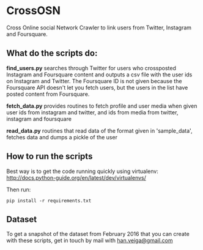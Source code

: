 # CrossOSN
Cross Online social Network Crawler to link users from Twitter, Instagram and Foursquare.

## What do the scripts do:

__find_users.py__ searches through Twitter for users who crossposted Instagram and Foursquare content and outputs a csv file with the user ids on Instagram and Twitter. The Foursquare ID is not given because the Foursquare API doesn't let you fetch users, but the users in the list have posted content from Foursquare.

__fetch_data.py__ provides routines to fetch profile and user media when given user ids from instagram and twitter, and ids from media from twitter, instagram and foursquare

__read_data.py__ routines that read data of the format given in 'sample_data', fetches data and dumps a pickle of the user

## How to run the scripts
Best way is to get the code running quickly using virtualenv: http://docs.python-guide.org/en/latest/dev/virtualenvs/

Then run:

```pip install -r requirements.txt```

## Dataset
To get a snapshot of the dataset from February 2016 that you can create with these scripts, get in touch by mail with han.veiga@gmail.com

